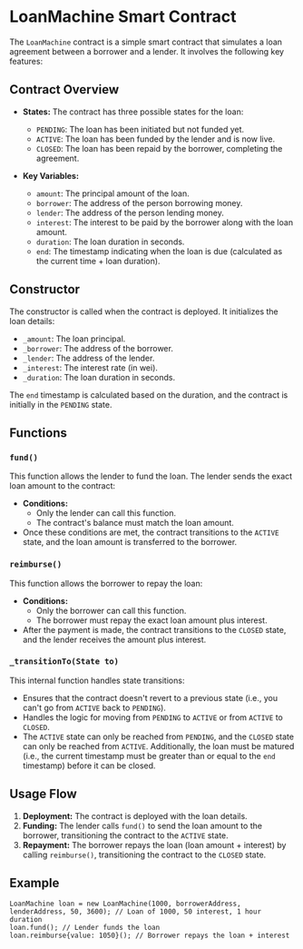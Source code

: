 # LoanMachine Smart Contract

The `LoanMachine` contract is a simple smart contract that simulates a loan agreement between a borrower and a lender. It involves the following key features:

## Contract Overview

- **States:** The contract has three possible states for the loan:
  - `PENDING`: The loan has been initiated but not funded yet.
  - `ACTIVE`: The loan has been funded by the lender and is now live.
  - `CLOSED`: The loan has been repaid by the borrower, completing the agreement.

- **Key Variables:**
  - `amount`: The principal amount of the loan.
  - `borrower`: The address of the person borrowing money.
  - `lender`: The address of the person lending money.
  - `interest`: The interest to be paid by the borrower along with the loan amount.
  - `duration`: The loan duration in seconds.
  - `end`: The timestamp indicating when the loan is due (calculated as the current time + loan duration).

## Constructor

The constructor is called when the contract is deployed. It initializes the loan details:
- `_amount`: The loan principal.
- `_borrower`: The address of the borrower.
- `_lender`: The address of the lender.
- `_interest`: The interest rate (in wei).
- `_duration`: The loan duration in seconds.

The `end` timestamp is calculated based on the duration, and the contract is initially in the `PENDING` state.

## Functions

### `fund()`

This function allows the lender to fund the loan. The lender sends the exact loan amount to the contract:
- **Conditions:**
  - Only the lender can call this function.
  - The contract's balance must match the loan amount.
- Once these conditions are met, the contract transitions to the `ACTIVE` state, and the loan amount is transferred to the borrower.

### `reimburse()`

This function allows the borrower to repay the loan:
- **Conditions:**
  - Only the borrower can call this function.
  - The borrower must repay the exact loan amount plus interest.
- After the payment is made, the contract transitions to the `CLOSED` state, and the lender receives the amount plus interest.

### `_transitionTo(State to)`

This internal function handles state transitions:
- Ensures that the contract doesn't revert to a previous state (i.e., you can't go from `ACTIVE` back to `PENDING`).
- Handles the logic for moving from `PENDING` to `ACTIVE` or from `ACTIVE` to `CLOSED`.
- The `ACTIVE` state can only be reached from `PENDING`, and the `CLOSED` state can only be reached from `ACTIVE`. Additionally, the loan must be matured (i.e., the current timestamp must be greater than or equal to the `end` timestamp) before it can be closed.

## Usage Flow

1. **Deployment:** The contract is deployed with the loan details.
2. **Funding:** The lender calls `fund()` to send the loan amount to the borrower, transitioning the contract to the `ACTIVE` state.
3. **Repayment:** The borrower repays the loan (loan amount + interest) by calling `reimburse()`, transitioning the contract to the `CLOSED` state.

## Example

```solidity
LoanMachine loan = new LoanMachine(1000, borrowerAddress, lenderAddress, 50, 3600); // Loan of 1000, 50 interest, 1 hour duration
loan.fund(); // Lender funds the loan
loan.reimburse{value: 1050}(); // Borrower repays the loan + interest
